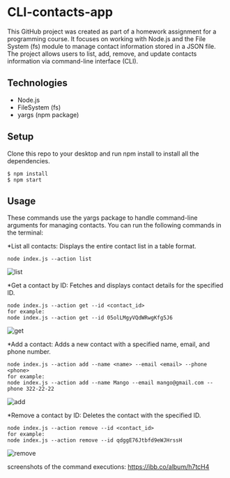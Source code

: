 # CLI-contacts-app  

This GitHub project was created as part of a homework assignment for a programming course. It focuses on working with Node.js and the File System (fs) module to manage contact information stored in a JSON file. The project allows users to list, add, remove, and update contacts information via command-line interface (CLI).

## Technologies
* Node.js
* FileSystem (fs)
* yargs (npm package)

## Setup

Clone this repo to your desktop and run npm install to install all the dependencies.

```
$ npm install
$ npm start
```
## Usage
These commands use the yargs package to handle command-line arguments for managing contacts.
You can run the following commands in the terminal:


*List all contacts: Displays the entire contact list in a table format.
```
node index.js --action list
```
![list](https://i.ibb.co/cw2M9Pg/list-1.png)


*Get a contact by ID: Fetches and displays contact details for the specified ID.
```
node index.js --action get --id <contact_id>
for example:
node index.js --action get --id 05olLMgyVQdWRwgKfg5J6
```
![get](https://i.ibb.co/s21n9zJ/acion.png)


*Add a contact: Adds a new contact with a specified name, email, and phone number.
```
node index.js --action add --name <name> --email <email> --phone <phone>
for example:
node index.js --action add --name Mango --email mango@gmail.com --phone 322-22-22
```
![add](https://i.ibb.co/X7V3fTh/add.png)


*Remove a contact by ID: Deletes the contact with the specified ID.
```
node index.js --action remove --id <contact_id>
for example:
node index.js --action remove --id qdggE76Jtbfd9eWJHrssH
```
![remove](https://i.ibb.co/X7zyPLf/remove.png)

screenshots of the command executions:
https://ibb.co/album/h7tcH4
